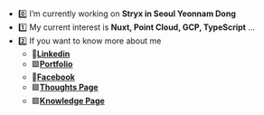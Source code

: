 
- 0️⃣ I’m currently working on **Stryx in Seoul Yeonnam Dong**
- 1️⃣ My current interest is **Nuxt, Point Cloud, GCP, TypeScript** ...
- 2️⃣ If you want to know more about me
  - 🔵[**Linkedin**](https://www.linkedin.com/in/sungle3737/)
  - 🟪[**Portfolio**](seonglae.com)
  - 🔵[**Facebook**](https://www.facebook.com/profile.php?id=100006296858033)
  - 🟪[**Thoughts Page**](life.seonglae.com)
  - 🟪[**Knowledge Page**](info.seonglae.com)
